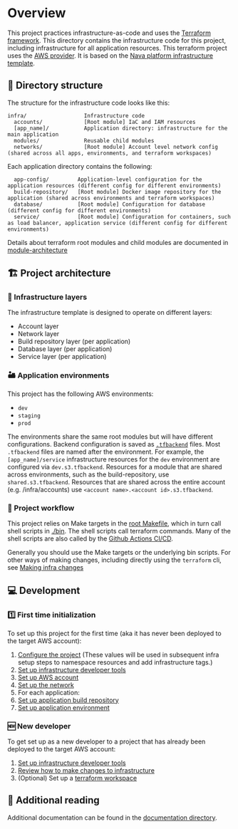 # Overview

This project practices infrastructure-as-code and uses the [Terraform framework](https://www.terraform.io). This directory contains the infrastructure code for this project, including infrastructure for all application resources. This terraform project uses the [AWS provider](https://registry.terraform.io/providers/hashicorp/aws/latest/docs). It is based on the [Nava platform infrastructure template](https://github.com/navapbc/template-infra).

## 📂 Directory structure

The structure for the infrastructure code looks like this:

```text
infra/                  Infrastructure code
  accounts/             [Root module] IaC and IAM resources
  [app_name]/           Application directory: infrastructure for the main application
  modules/              Reusable child modules
  networks/             [Root module] Account level network config (shared across all apps, environments, and terraform workspaces)
```

Each application directory contains the following:

```text
  app-config/         Application-level configuration for the application resources (different config for different environments)
  build-repository/   [Root module] Docker image repository for the application (shared across environments and terraform workspaces)
  database/           [Root module] Configuration for database (different config for different environments)
  service/            [Root module] Configuration for containers, such as load balancer, application service (different config for different environments)
```

Details about terraform root modules and child modules are documented in [module-architecture](../docs/infra/module-architecture.md)

## 🏗️ Project architecture

### 🧅 Infrastructure layers

The infrastructure template is designed to operate on different layers:

- Account layer
- Network layer
- Build repository layer (per application)
- Database layer (per application)
- Service layer (per application)

### 🏜️ Application environments

This project has the following AWS environments:

- `dev`
- `staging`
- `prod`

The environments share the same root modules but will have different configurations. Backend configuration is saved as [`.tfbackend`](https://developer.hashicorp.com/terraform/language/settings/backends/configuration#file) files. Most `.tfbackend` files are named after the environment. For example, the `[app_name]/service` infrastructure resources for the `dev` environment are configured via `dev.s3.tfbackend`. Resources for a module that are shared across environments, such as the build-repository, use `shared.s3.tfbackend`. Resources that are shared across the entire account (e.g. /infra/accounts) use `<account name>.<account id>.s3.tfbackend`.

### 🔀 Project workflow

This project relies on Make targets in the [root Makefile](../Makefile), which in turn call shell scripts in [./bin](../bin). The shell scripts call terraform commands. Many of the shell scripts are also called by the [Github Actions CI/CD](../.github/workflows).

Generally you should use the Make targets or the underlying bin scripts. For other ways of making changes, including directly using the `terraform` cli, see [Making infra changes](../docs/infra/making-infra-changes.md)

## 💻 Development

### 1️⃣ First time initialization

To set up this project for the first time (aka it has never been deployed to the target AWS account):

1. [Configure the project](../../infra/project-config/main.tf) (These values will be used in subsequent infra setup steps to namespace resources and add infrastructure tags.)
2. [Set up infrastructure developer tools](./set-up-infrastructure-tools.md)
3. [Set up AWS account](./set-up-aws-account.md)
4. [Set up the network](../docs/infra/set-up-network.md)
5. For each application:
  1. [Set up application build repository](./set-up-app-build-repository.md)
  2. [Set up application environment](./set-up-app-env.md)

### 🆕 New developer

To get set up as a new developer to a project that has already been deployed to the target AWS account:

1. [Set up infrastructure developer tools](../docs/infra/set-up-infrastructure-tools.md)
2. [Review how to make changes to infrastructure](../docs/infra/making-infra-changes.md)
3. (Optional) Set up a [terraform workspace](../docs/infra/intro-to-terraform-workspaces.md)

## 📇 Additional reading

Additional documentation can be found in the [documentation directory](../docs/infra).